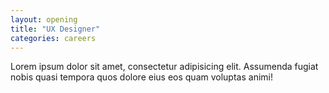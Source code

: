 ```yaml
---
layout: opening
title: "UX Designer"
categories: careers
---
```

Lorem ipsum dolor sit amet, consectetur adipisicing elit. Assumenda fugiat nobis quasi tempora quos dolore eius eos quam voluptas animi!
